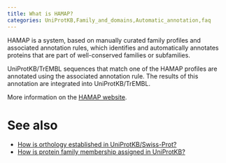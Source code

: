 ```yaml
---
title: What is HAMAP?
categories: UniProtKB,Family_and_domains,Automatic_annotation,faq
---
```


HAMAP is a system, based on manually curated family profiles and associated annotation rules, which identifies and automatically annotates proteins that are part of well-conserved families or subfamilies.

UniProtKB/TrEMBL sequences that match one of the HAMAP profiles are annotated using the associated annotation rule. The results of this annotation are integrated into UniProtKB/TrEMBL.

More information on the [HAMAP website](http://hamap.expasy.org/).

# See also

-   [How is orthology established in UniProtKB/Swiss-Prot?](https://www.uniprot.org/help/orthology)
-   [How is protein family membership assigned in UniProtKB?](https://www.uniprot.org/help/family%5Fmembership)
